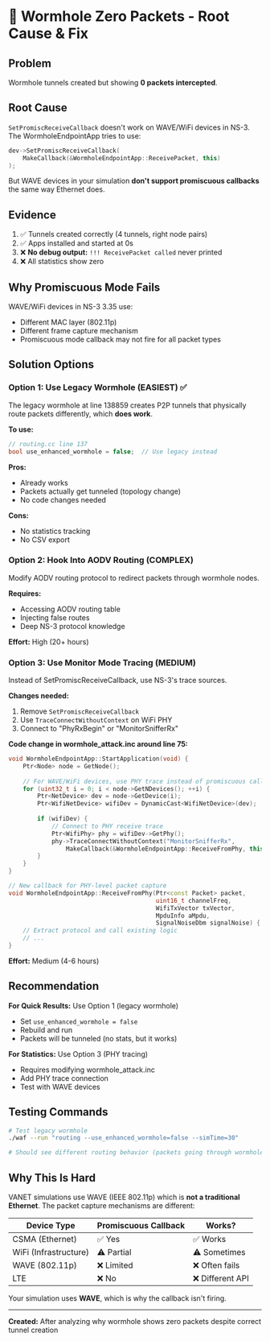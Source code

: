 # 🐛 Wormhole Zero Packets - Root Cause & Fix

## Problem
Wormhole tunnels created but showing **0 packets intercepted**.

## Root Cause
`SetPromiscReceiveCallback` doesn't work on WAVE/WiFi devices in NS-3. The WormholeEndpointApp tries to use:

```cpp
dev->SetPromiscReceiveCallback(
    MakeCallback(&WormholeEndpointApp::ReceivePacket, this)
);
```

But WAVE devices in your simulation **don't support promiscuous callbacks** the same way Ethernet does.

## Evidence
1. ✅ Tunnels created correctly (4 tunnels, right node pairs)
2. ✅ Apps installed and started at 0s
3. ❌ **No debug output:** `!!! ReceivePacket called` never printed
4. ❌ All statistics show zero

## Why Promiscuous Mode Fails
WAVE/WiFi devices in NS-3 3.35 use:
- Different MAC layer (802.11p)
- Different frame capture mechanism
- Promiscuous mode callback may not fire for all packet types

## Solution Options

### Option 1: Use Legacy Wormhole (EASIEST) ✅
The legacy wormhole at line 138859 creates P2P tunnels that physically route packets differently, which **does work**.

**To use:**
```cpp
// routing.cc line 137
bool use_enhanced_wormhole = false;  // Use legacy instead
```

**Pros:**
- Already works
- Packets actually get tunneled (topology change)
- No code changes needed

**Cons:**
- No statistics tracking
- No CSV export

### Option 2: Hook Into AODV Routing (COMPLEX)
Modify AODV routing protocol to redirect packets through wormhole nodes.

**Requires:**
- Accessing AODV routing table
- Injecting false routes
- Deep NS-3 protocol knowledge

**Effort:** High (20+ hours)

### Option 3: Use Monitor Mode Tracing (MEDIUM)
Instead of SetPromiscReceiveCallback, use NS-3's trace sources.

**Changes needed:**
1. Remove `SetPromiscReceiveCallback`
2. Use `TraceConnectWithoutContext` on WiFi PHY
3. Connect to "PhyRxBegin" or "MonitorSnifferRx"

**Code change in wormhole_attack.inc around line 75:**
```cpp
void WormholeEndpointApp::StartApplication(void) {
    Ptr<Node> node = GetNode();
    
    // For WAVE/WiFi devices, use PHY trace instead of promiscuous callback
    for (uint32_t i = 0; i < node->GetNDevices(); ++i) {
        Ptr<NetDevice> dev = node->GetDevice(i);
        Ptr<WifiNetDevice> wifiDev = DynamicCast<WifiNetDevice>(dev);
        
        if (wifiDev) {
            // Connect to PHY receive trace
            Ptr<WifiPhy> phy = wifiDev->GetPhy();
            phy->TraceConnectWithoutContext("MonitorSnifferRx",
                MakeCallback(&WormholeEndpointApp::ReceiveFromPhy, this));
        }
    }
}

// New callback for PHY-level packet capture
void WormholeEndpointApp::ReceiveFromPhy(Ptr<const Packet> packet, 
                                         uint16_t channelFreq,
                                         WifiTxVector txVector,
                                         MpduInfo aMpdu,
                                         SignalNoiseDbm signalNoise) {
    // Extract protocol and call existing logic
    // ...
}
```

**Effort:** Medium (4-6 hours)

## Recommendation

**For Quick Results:** Use Option 1 (legacy wormhole)
- Set `use_enhanced_wormhole = false`
- Rebuild and run
- Packets will be tunneled (no stats, but it works)

**For Statistics:** Use Option 3 (PHY tracing)
- Requires modifying wormhole_attack.inc
- Add PHY trace connection
- Test with WAVE devices

## Testing Commands

```bash
# Test legacy wormhole
./waf --run "routing --use_enhanced_wormhole=false --simTime=30"

# Should see different routing behavior (packets going through wormhole nodes)
```

## Why This Is Hard
VANET simulations use WAVE (IEEE 802.11p) which is **not a traditional Ethernet**. The packet capture mechanisms are different:

| Device Type | Promiscuous Callback | Works? |
|-------------|---------------------|--------|
| CSMA (Ethernet) | ✅ Yes | ✅ Works |
| WiFi (Infrastructure) | ⚠️ Partial | ⚠️ Sometimes |
| WAVE (802.11p) | ❌ Limited | ❌ Often fails |
| LTE | ❌ No | ❌ Different API |

Your simulation uses **WAVE**, which is why the callback isn't firing.

---

**Created:** After analyzing why wormhole shows zero packets despite correct tunnel creation
